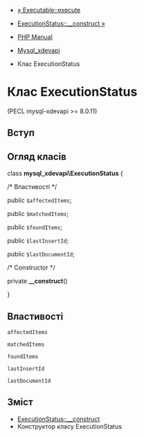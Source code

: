 - [« Executable::execute](mysql-xdevapi-executable.execute.md)
- [ExecutionStatus::\_\_construct »](mysql-xdevapi-executionstatus.construct.md)

- [PHP Manual](index.md)
- [Mysql_xdevapi](book.mysql-xdevapi.md)
- Клас ExecutionStatus

# Клас ExecutionStatus

(PECL mysql-xdevapi \>= 8.0.11)

## Вступ

## Огляд класів

class **mysql_xdevapi\ExecutionStatus** {

/\* Властивості \*/

public `$affectedItems`;

public `$matchedItems`;

public `$foundItems`;

public `$lastInsertId`;

public `$lastDocumentId`;

/\* Constructor \*/

private **\_\_construct**()

}

## Властивості

`affectedItems`

`matchedItems`

`foundItems`

`lastInsertId`

`lastDocumentId`

## Зміст

- [ExecutionStatus::\_\_construct](mysql-xdevapi-executionstatus.construct.md)
- Конструктор класу ExecutionStatus
